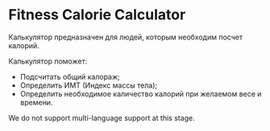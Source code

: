 # Fitness Calorie Calculator 

Калькулятор предназначен для людей, которым необходим посчет калорий.

Калькулятор поможет:
* Подсчитать общий калораж;
* Определить ИМТ (Индекс массы тела);
* Определить необходимое каличество калорий при желаемом весе
и времени.

We do not support multi-language support at this stage.

[//]: # (## Structural diagrams)

[//]: # (![Structural diagram]&#40;img/c4-scructural-diagram.png&#41;)